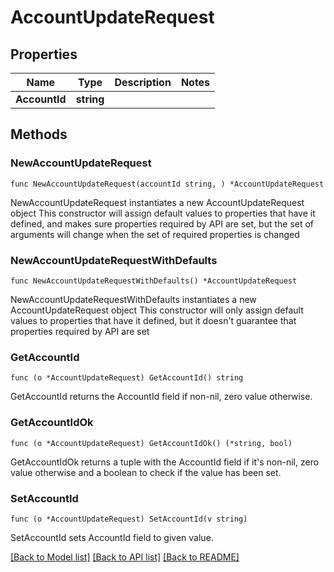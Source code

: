 # AccountUpdateRequest

## Properties

Name | Type | Description | Notes
------------ | ------------- | ------------- | -------------
**AccountId** | **string** |  | 

## Methods

### NewAccountUpdateRequest

`func NewAccountUpdateRequest(accountId string, ) *AccountUpdateRequest`

NewAccountUpdateRequest instantiates a new AccountUpdateRequest object
This constructor will assign default values to properties that have it defined,
and makes sure properties required by API are set, but the set of arguments
will change when the set of required properties is changed

### NewAccountUpdateRequestWithDefaults

`func NewAccountUpdateRequestWithDefaults() *AccountUpdateRequest`

NewAccountUpdateRequestWithDefaults instantiates a new AccountUpdateRequest object
This constructor will only assign default values to properties that have it defined,
but it doesn't guarantee that properties required by API are set

### GetAccountId

`func (o *AccountUpdateRequest) GetAccountId() string`

GetAccountId returns the AccountId field if non-nil, zero value otherwise.

### GetAccountIdOk

`func (o *AccountUpdateRequest) GetAccountIdOk() (*string, bool)`

GetAccountIdOk returns a tuple with the AccountId field if it's non-nil, zero value otherwise
and a boolean to check if the value has been set.

### SetAccountId

`func (o *AccountUpdateRequest) SetAccountId(v string)`

SetAccountId sets AccountId field to given value.



[[Back to Model list]](../README.md#documentation-for-models) [[Back to API list]](../README.md#documentation-for-api-endpoints) [[Back to README]](../README.md)


